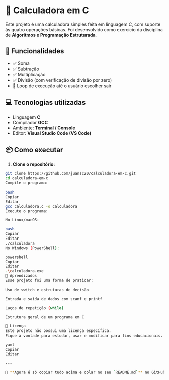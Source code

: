# 🧮 Calculadora em C

Este projeto é uma calculadora simples feita em linguagem C, com suporte às quatro operações básicas. Foi desenvolvido como exercício da disciplina de **Algoritmos e Programação Estruturada**.

## 🚀 Funcionalidades

- ✅ Soma  
- ✅ Subtração  
- ✅ Multiplicação  
- ✅ Divisão (com verificação de divisão por zero)  
- 🔁 Loop de execução até o usuário escolher sair

## 💻 Tecnologias utilizadas

- Linguagem **C**  
- Compilador **GCC**  
- Ambiente: **Terminal / Console**  
- Editor: **Visual Studio Code (VS Code)**

## 📦 Como executar

1. **Clone o repositório:**
```bash
git clone https://github.com/juansc20/calculadora-em-c.git
cd calculadora-em-c
Compile o programa:

bash
Copiar
Editar
gcc calculadora.c -o calculadora
Execute o programa:

No Linux/macOS:

bash
Copiar
Editar
./calculadora
No Windows (PowerShell):

powershell
Copiar
Editar
.\calculadora.exe
🧠 Aprendizados
Esse projeto foi uma forma de praticar:

Uso de switch e estruturas de decisão

Entrada e saída de dados com scanf e printf

Laços de repetição (while)

Estrutura geral de um programa em C

📄 Licença
Este projeto não possui uma licença específica.
Fique à vontade para estudar, usar e modificar para fins educacionais. 🤓

yaml
Copiar
Editar

---

🔹 **Agora é só copiar tudo acima e colar no seu `README.md`** no GitHub!


